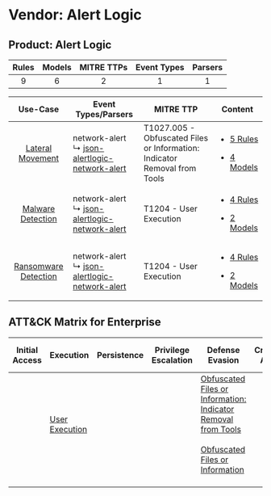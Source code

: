 Vendor: Alert Logic
===================
Product: Alert Logic
--------------------
| Rules | Models | MITRE TTPs | Event Types | Parsers |
|:-----:|:------:|:----------:|:-----------:|:-------:|
|   9   |   6    |     2      |      1      |    1    |

|                               Use-Case                               | Event Types/Parsers                                                                                              | MITRE TTP                                                                     | Content                                                                                                                 |
|:--------------------------------------------------------------------:| ---------------------------------------------------------------------------------------------------------------- | ----------------------------------------------------------------------------- | ----------------------------------------------------------------------------------------------------------------------- |
|     [Lateral Movement](../../../UseCases/uc_lateral_movement.md)     |  network-alert<br> ↳ [json-alertlogic-network-alert](Parsers/parserContent_json-alertlogic-network-alert.md)<br> | T1027.005 - Obfuscated Files or Information: Indicator Removal from Tools<br> | [<ul><li>5 Rules</li></ul><ul><li>4 Models</li></ul>](Rules_Models/r_m_alert_logic_alert_logic_Lateral_Movement.md)     |
|    [Malware Detection](../../../UseCases/uc_malware_detection.md)    |  network-alert<br> ↳ [json-alertlogic-network-alert](Parsers/parserContent_json-alertlogic-network-alert.md)<br> | T1204 - User Execution<br>                                                    | [<ul><li>4 Rules</li></ul><ul><li>2 Models</li></ul>](Rules_Models/r_m_alert_logic_alert_logic_Malware_Detection.md)    |
| [Ransomware Detection](../../../UseCases/uc_ransomware_detection.md) |  network-alert<br> ↳ [json-alertlogic-network-alert](Parsers/parserContent_json-alertlogic-network-alert.md)<br> | T1204 - User Execution<br>                                                    | [<ul><li>4 Rules</li></ul><ul><li>2 Models</li></ul>](Rules_Models/r_m_alert_logic_alert_logic_Ransomware_Detection.md) |

ATT&CK Matrix for Enterprise
----------------------------
| Initial Access | Execution                                                           | Persistence | Privilege Escalation | Defense Evasion                                                                                                                                                                                            | Credential Access | Discovery | Lateral Movement | Collection | Command and Control | Exfiltration | Impact |
| -------------- | ------------------------------------------------------------------- | ----------- | -------------------- | ---------------------------------------------------------------------------------------------------------------------------------------------------------------------------------------------------------- | ----------------- | --------- | ---------------- | ---------- | ------------------- | ------------ | ------ |
|                | [User Execution](https://attack.mitre.org/techniques/T1204)<br><br> |             |                      | [Obfuscated Files or Information: Indicator Removal from Tools](https://attack.mitre.org/techniques/T1027/005)<br><br>[Obfuscated Files or Information](https://attack.mitre.org/techniques/T1027)<br><br> |                   |           |                  |            |                     |              |        |